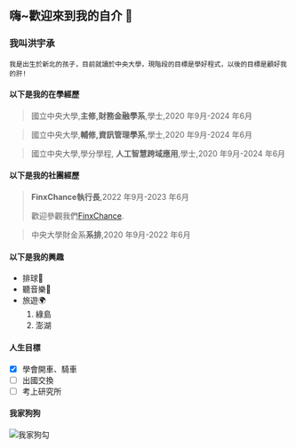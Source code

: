 ## 嗨~歡迎來到我的自介 👋
### 我叫洪宇承
```
我是出生於新北的孩子，目前就讀於中央大學，現階段的目標是學好程式，以後的目標是顧好我的肝!
```
#### 以下是我的在學經歷
> 國立中央大學,**主修,財務金融學系**,學士,2020 年9月-2024 年6月

> 國立中央大學,**輔修,資訊管理學系**,學士,2020 年9月-2024 年6月

> 國立中央大學,學分學程, **人工智慧跨域應用**,學士,2020 年9月-2024 年6月


#### 以下是我的社團經歷
> **FinxChance執行長**,2022 年9月-2023 年6月
> 
>歡迎參觀我們[FinxChance](https://www.facebook.com/NCUFinAandCA/).

> 中央大學財金系**系排**,2020 年9月-2022 年6月

#### 以下是我的興趣
- 排球:volleyball:
- 聽音樂:musical_note:
- 旅遊:earth_africa:
  1. 綠島
  1. 澎湖  

#### 人生目標
- [x] 學會開車、騎車
- [ ] 出國交換
- [ ] 考上研究所

#### 我家狗狗
![我家狗勾](https://myoctocat.com/assets/images/base-octocat.svg)


<!--
**yucheng0706/yucheng0706** is a ✨ _special_ ✨ repository because its `README.md` (this file) appears on your GitHub profile.

Here are some ideas to get you started:

- 🔭 I’m currently working on ...
- 🌱 I’m currently learning ...
- 👯 I’m looking to collaborate on ...
- 🤔 I’m looking for help with ...
- 💬 Ask me about ...
- 📫 How to reach me: ...
- 😄 Pronouns: ...
- ⚡ Fun fact: ...
-->
